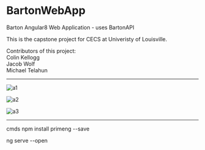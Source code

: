 # BartonWebApp
Barton Angular8 Web Application - uses BartonAPI

This is the capstone project for CECS at Univeristy of Louisville.  

Contributors of this project:  
Colin Kellogg  
Jacob Wolf  
Michael Telahun  

------------------------------------------------------------
![a1](https://user-images.githubusercontent.com/43968309/65200384-95fcee00-da54-11e9-894c-ccb179c17767.png)


![a2](https://user-images.githubusercontent.com/43968309/65200390-98f7de80-da54-11e9-9913-bc9d44ecc95f.png)


![a3](https://user-images.githubusercontent.com/43968309/65200393-9b5a3880-da54-11e9-8a7f-0ddeac72f510.png)

------------------------------------------------------------

cmds
npm install primeng --save

ng serve --open 

